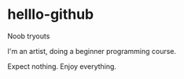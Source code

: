 # helllo-github
Noob tryouts


I'm an artist, doing a beginner programming course.

Expect nothing. 
Enjoy everything.


